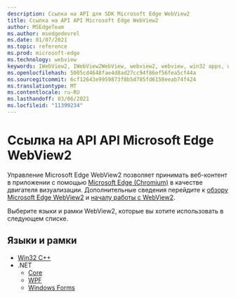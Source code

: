 ```yaml
---
description: Ссылка на API для SDK Microsoft Edge WebView2
title: Ссылка на API API Microsoft Edge WebView2
author: MSEdgeTeam
ms.author: msedgedevrel
ms.date: 01/07/2021
ms.topic: reference
ms.prod: microsoft-edge
ms.technology: webview
keywords: IWebView2, IWebView2WebView, webview2, webview, win32 apps, win32, edge, ICoreWebView2, ICoreWebView2Controller, browser control
ms.openlocfilehash: 5005cd4648fae4d8ad27cc94f86ef56fea5cf44a
ms.sourcegitcommit: 6cf12643e9959873f8b5d785fd6158eeab74f424
ms.translationtype: MT
ms.contentlocale: ru-RU
ms.lasthandoff: 03/06/2021
ms.locfileid: "11399234"
---
```

# <a name="microsoft-edge-webview2-api-reference"></a>Ссылка на API API Microsoft Edge WebView2  

Управление Microsoft Edge WebView2 позволяет принимать веб-контент в приложении с помощью [Microsoft Edge (Chromium)](https://www.microsoftedgeinsider.com) в качестве двигателя визуализации.  Дополнительные сведения перейдите к [обзору Microsoft Edge WebView2](./index.md) и [началу работы с WebView2](gettingstarted/win32.md).  

Выберите языки и рамки WebView2, которые вы хотите использовать в следующем списке.  

## <a name="languages-and-frameworks"></a>Языки и рамки  

*   [Win32 C++](/microsoft-edge/webview2/reference/win32/index)  
*   .NET  
    *   [Core][DotnetMicrosoftWebWebView2CoreNamespace]  
    *   [WPF][DotnetMicrosoftWebWebView2WpfNamespace]  
    *   [Windows Forms][DotnetMicrosoftWebWebView2WinformsNamespace]  

<!-- links -->  

[DotnetMicrosoftWebWebview2CoreNamespace]: /dotnet/api/microsoft.web.webview2.core "Microsoft.Web.WebView2.Core Namespace | Документы Майкрософт"
[DotnetMicrosoftWebWebview2WpfNamespace]: /dotnet/api/microsoft.web.webview2.wpf "Пространство имен Microsoft.Web.WebView2.Wpf | Документы Майкрософт"
[DotnetMicrosoftWebWebview2WinformsNamespace]: /dotnet/api/microsoft.web.webview2.winforms "Пространство имен Microsoft.Web.WebView2.WinForms | Документы Майкрософт"
